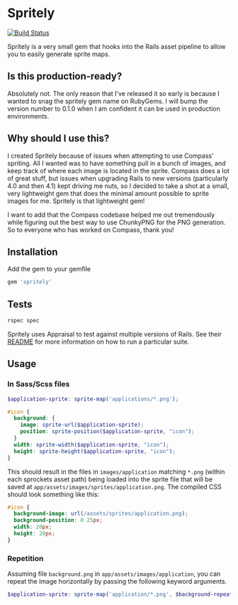 Spritely
========

[![Build Status](https://travis-ci.org/agrobbin/spritely.svg?branch=master)](https://travis-ci.org/agrobbin/spritely)

Spritely is a very small gem that hooks into the Rails asset pipeline to allow you to easily generate sprite maps.

## Is this production-ready?

Absolutely not. The only reason that I've released it so early is because I wanted to snag the spritely gem name on RubyGems. I will bump the version number to 0.1.0 when I am confident it can be used in production environments.

## Why should I use this?

I created Spritely because of issues when attempting to use Compass' spriting. All I wanted was to have something pull in a bunch of images, and keep track of where each image is located in the sprite. Compass does a lot of great stuff, but issues when upgrading Rails to new versions (particularly 4.0 and then 4.1) kept driving me nuts, so I decided to take a shot at a small, very lightweight gem that does the minimal amount possible to sprite images for me. Spritely is that lightweight gem!

I want to add that the Compass codebase helped me out tremendously while figuring out the best way to use ChunkyPNG for the PNG generation. So to everyone who has worked on Compass, thank you!

## Installation

Add the gem to your gemfile

```ruby
gem 'spritely'
```

## Tests

```bash
rspec spec
```

Spritely uses Appraisal to test against multiple versions of Rails. See their [README](https://github.com/thoughtbot/appraisal) for more information on how to run a particular suite.

## Usage

### In Sass/Scss files

```scss
$application-sprite: sprite-map('applications/*.png');

#icon {
  background: {
    image: sprite-url($application-sprite);
    position: sprite-position($application-sprite, "icon");
  }
  width: sprite-width($application-sprite, "icon");
  height: sprite-height($application-sprite, "icon");
}
```

This should result in the files in `images/application` matching `*.png` (within each sprockets asset path) being loaded into the sprite file that will be saved at `app/assets/images/sprites/application.png`. The compiled CSS should look something like this:

```css
#icon {
  background-image: url(/assets/sprites/application.png);
  background-position: 0 25px;
  width: 20px;
  height: 20px;
}
```

### Repetition

Assuming file `background.png` in `app/assets/images/application`, you can repeat the image horizontally by passing the following keyword arguments.

```scss
$application-sprite: sprite-map('application/*.png', $background-repeat: true);
```

